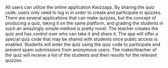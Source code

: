 All users can utilize the online application Kwizzapp. 
By sharing the quiz code, users only need to log in in order to create and participate in quizzes. There are several applications that can make quizzes, but the concept of producing a quiz, taking it on the same platform, and grading the students in such an amazingly simple method is pretty novel. 
The teacher creates the quiz and has control over who can take it and share it. The app will offer a special quiz code that may be shared with students once public access is enabled. 
Students will enter the quiz using the quiz code to participate and prevent spam submissions from anonymous users. 
The maker/teacher of the quiz will receive a list of the students and their results for the relevant quizzes.